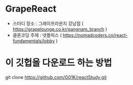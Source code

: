 # GrapeReact

- 스터디 장소 : 그레이프라운지 강남점 ( https://grapelounge.co.kr/gangnam_branch )
- 클론코딩 주제 : 넷플릭스 ( https://nomadcoders.co/react-fundamentals/lobby )

# 이 깃헙을 다운로드 하는 방법

git clone https://github.com/G01K/reactStudy.git
